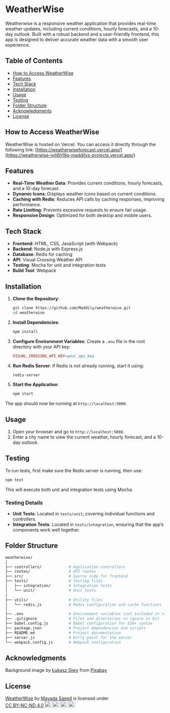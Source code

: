 # WeatherWise
Weatherwise is a responsive weather application that provides real-time weather updates, including current conditions, hourly forecasts, and a 10-day outlook. Built with a robust backend and a user-friendly frontend, this app is designed to deliver accurate weather data with a smooth user experience.

## Table of Contents
- [How to Access WeatherWise](#how-to-access)
- [Features](#features)
- [Tech Stack](#tech-stack)
- [Installation](#installation)
- [Usage](#usage)
- [Testing](#testing)
- [Folder Structure](#folder-structure)
- [Acknowledgments](#acknowledgments)
- [License](#license)

## How to Access WeatherWise
WeatherWise is hosted on Vercel. You can access it directly through the following link: [https://weatherwiseforecast.vercel.app/](https://weatherwise-ivit6h19q-maddilys-projects.vercel.app/)

## Features
- **Real-Time Weather Data**: Provides current conditions, hourly forecasts, and a 10-day forecast.
- **Dynamic Icons**: Displays weather icons based on current conditions.
- **Caching with Redis**: Reduces API calls by caching responses, improving performance.
- **Rate Limiting**: Prevents excessive requests to ensure fair usage.
- **Responsive Design**: Optimized for both desktop and mobile users.

## Tech Stack
- **Frontend**: HTML, CSS, JavaScript (with Webpack)
- **Backend**: Node.js with Express.js
- **Database**: Redis for caching
- **API**: Visual Crossing Weather API
- **Testing**: Mocha for unit and integration tests
- **Build Tool**: Webpack

## Installation
1. **Clone the Repository**:
    ```bash
    git clone https://github.com/Maddily/weatherwise.git
    cd weatherwise
    ```
2. **Install Dependencies**:
    ```bash
    npm install
    ```
3. **Configure Environment Variables**: Create a `.env` file in the root directory with your API key:
    ```makefile
    VISUAL_CROSSING_API_KEY=your_api_key
    ```
4. **Run Redis Server**: If Redis is not already running, start it using:
    ```bash
    redis-server
    ```
5. **Start the Application**:
    ```bash
    npm start
    ```
The app should now be running at `http://localhost:5000`.

## Usage
1. Open your browser and go to `http://localhost:5000`.
2. Enter a city name to view the current weather, hourly forecast, and a 10-day outlook.

## Testing
To run tests, first make sure the Redis server is running, then use:
```bash
npm test
```
This will execute both unit and integration tests using Mocha.

### Testing Details
- **Unit Tests**: Located in `tests/unit`, covering individual functions and controllers.
- **Integration Tests**: Located in `tests/integration`, ensuring that the app’s components work well together.

## Folder Structure
```bash
weatherwise/
│
├── controllers/            # Application controllers
├── routes/                 # API routes
├── src/                    # Source code for frontend
├── tests/                  # Testing files
│   ├── integration/        # Integration tests
│   └── unit/               # Unit tests
│
├── utils/                  # Utility files
│   └── redis.js            # Redis configuration and cache functions
│
├── .env                    # Environment variables (not included in repo)
├── .gitignore              # Files and directories to ignore in Git
├── babel.config.js         # Babel configuration for ES6+ syntax
├── package.json            # Project dependencies and scripts
├── README.md               # Project documentation
├── server.js               # Entry point for the server
└── webpack.config.js       # Webpack configuration

```

## Acknowledgments
Background image by <a href="https://pixabay.com/users/lucasgrey-679745/?utm_source=link-attribution&utm_medium=referral&utm_campaign=image&utm_content=4032775">Łukasz Siwy</a> from <a href="https://pixabay.com//?utm_source=link-attribution&utm_medium=referral&utm_campaign=image&utm_content=4032775">Pixabay</a>

## License
<p xmlns:cc="http://creativecommons.org/ns#" xmlns:dct="http://purl.org/dc/terms/"><a property="dct:title" rel="cc:attributionURL" href="https://github.com/Maddily/weatherwise">WeatherWise</a> by <a rel="cc:attributionURL dct:creator" property="cc:attributionName" href="https://github.com/Maddily">Mayada Saeed</a> is licensed under <a href="https://creativecommons.org/licenses/by-nc-nd/4.0/?ref=chooser-v1" target="_blank" rel="license noopener noreferrer" style="display:inline-block;">CC BY-NC-ND 4.0<img style="height:22px!important;margin-left:3px;vertical-align:text-bottom;" src="https://mirrors.creativecommons.org/presskit/icons/cc.svg?ref=chooser-v1" alt=""><img style="height:22px!important;margin-left:3px;vertical-align:text-bottom;" src="https://mirrors.creativecommons.org/presskit/icons/by.svg?ref=chooser-v1" alt=""><img style="height:22px!important;margin-left:3px;vertical-align:text-bottom;" src="https://mirrors.creativecommons.org/presskit/icons/nc.svg?ref=chooser-v1" alt=""><img style="height:22px!important;margin-left:3px;vertical-align:text-bottom;" src="https://mirrors.creativecommons.org/presskit/icons/nd.svg?ref=chooser-v1" alt=""></a></p>
